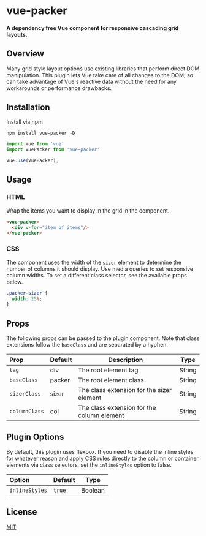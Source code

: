 # vue-packer

#### A dependency free Vue component for responsive cascading grid layouts.

## Overview

Many grid style layout options use existing libraries that perform direct DOM manipulation. This plugin lets Vue take care of all changes to the DOM, so can take advantage of Vue's reactive data without the need for any workarounds or performance drawbacks.

## Installation

Install via npm
```
npm install vue-packer -D
```

```js
import Vue from 'vue'
import VuePacker from 'vue-packer'

Vue.use(VuePacker);
```

## Usage

### HTML

Wrap the items you want to display in the grid in the component.

```html
<vue-packer>
  <div v-for="item of items"/>
</vue-packer>
```

### CSS

The component uses the width of the `sizer` element to determine the number of columns it should display. Use media queries to set responsive column widths. To set a different class selector, see the available props below.

```css
.packer-sizer {
  width: 25%;
}
```

## Props

The following props can be passed to the plugin component. Note that class extensions follow the `baseClass` and are separated by a hyphen.

|Prop|Default|Description|Type|
|:---|---|---|---|
|`tag`|div|The root element tag|String|
|`baseClass`|packer|The root element class|String|
|`sizerClass`|sizer|The class extension for the sizer element|String|
|`columnClass`|col|The class extension for the column element|String|


## Plugin Options

By default, this plugin uses flexbox. If you need to disable the inline styles for whatever reason and apply CSS rules directly to the column or container elements via class selectors, set the `inlineStyles` option to false.

|Option|Default|Type|
|:---|---|---|
|`inlineStyles`|`true`|Boolean|

## License

[MIT](http://opensource.org/licenses/MIT)